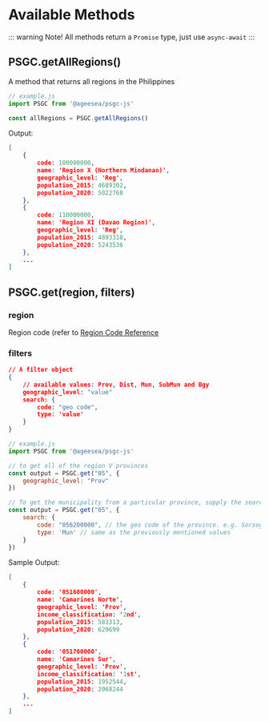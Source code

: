 # Available Methods

::: warning Note!
All methods return a `Promise` type, just use `async-await`
:::

## PSGC.getAllRegions()

A method that returns all regions in the Philippines

```js
// example.js
import PSGC from '@ageesea/psgc-js'

const allRegions = PSGC.getAllRegions()
```

Output:

```json
[
    {
        code: 100000000,
        name: 'Region X (Northern Mindanao)',
        geographic_level: 'Reg',
        population_2015: 4689302,
        population_2020: 5022768
    },
    {
        code: 110000000,
        name: 'Region XI (Davao Region)',
        geographic_level: 'Reg',
        population_2015: 4893318,
        population_2020: 5243536
    },
    ...
]
```

## PSGC.get(region, filters)

### region

Region code (refer to <a href="/api/code-reference#region-codes">Region Code Reference</a>

### filters

```json
// A filter object
{
    // available values: Prov, Dist, Mun, SubMun and Bgy
    geographic_level: "value"
    search: {
        code: "geo code",
        type: 'value'
    }
}
```

```js
// example.js
import PSGC from '@ageesea/psgc-js'

// to get all of the region V provinces
const output = PSGC.get("05", {
    geographic_level: "Prov"
})

// To get the municipality from a particular province, supply the search option
const output = PSGC.get("05", {
    search: {
        code: "056200000", // the geo code of the province. e.g. Sorsogon
        type: 'Mun' // same as the previously mentioned values
    }
})
```

Sample Output:

```json
[
    {
        code: '051600000',
        name: 'Camarines Norte',
        geographic_level: 'Prov',
        income_classification: '2nd',
        population_2015: 583313,
        population_2020: 629699
    },
    {
        code: '051700000',
        name: 'Camarines Sur',
        geographic_level: 'Prov',
        income_classification: '1st',
        population_2015: 1952544,
        population_2020: 2068244
    },
    ...
]
```
